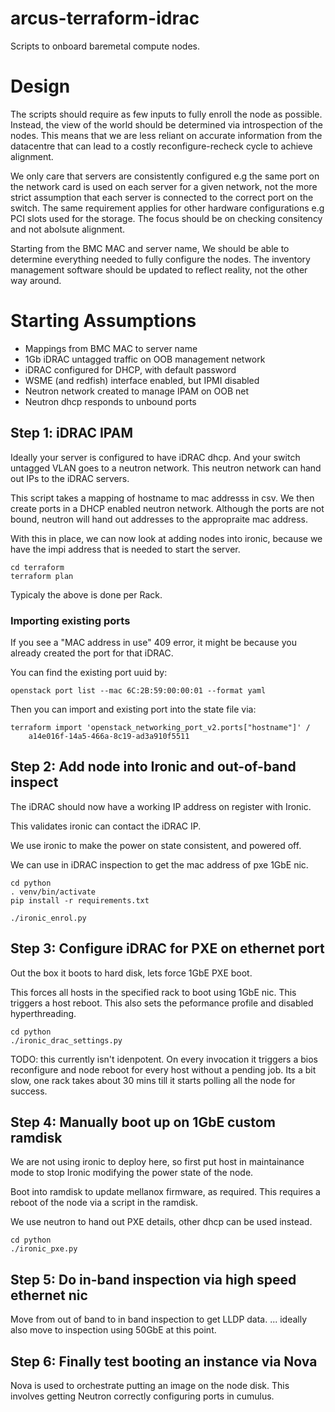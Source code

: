 # arcus-terraform-idrac

Scripts to onboard baremetal compute nodes.

# Design

The scripts should require as few inputs to fully enroll the node as possible.
Instead, the view of the world should be determined via introspection of the
nodes.  This means that we are less reliant on accurate information from the
datacentre that can lead to a costly reconfigure-recheck cycle to achieve
alignment.

We only care that servers are consistently configured e.g the same port on the
network card is used on each server for a given network, not the more strict
assumption that each server is connected to the correct port on the switch. The
same requirement applies for other hardware configurations e.g PCI slots used
for the storage. The focus should be on checking consitency and not abolsute
alignment.

Starting from the BMC MAC and server name, We should be able to determine
everything needed to fully configure the nodes. The inventory management
software should be updated to reflect reality, not the other way around.

# Starting Assumptions

* Mappings from BMC MAC to server name
* 1Gb iDRAC untagged traffic on OOB management network
* iDRAC configured for DHCP, with default password
* WSME (and redfish) interface enabled, but IPMI disabled
* Neutron network created to manage IPAM on OOB net
* Neutron dhcp responds to unbound ports

## Step 1: iDRAC IPAM

Ideally your server is configured to have iDRAC dhcp.
And your switch untagged VLAN goes to a neutron network.
This neutron network can hand out IPs to the iDRAC servers.

This script takes a mapping of hostname to mac addresss in csv.
We then create ports in a DHCP enabled neutron network.
Although the ports are not bound, neutron will hand out addresses
to the appropraite mac address.

With this in place, we can now look at adding nodes into ironic,
because we have the impi address that is needed to start the server.

    cd terraform
    terraform plan

Typicaly the above is done per Rack.

### Importing existing ports

If you see a "MAC address in use" 409 error, it might be because
you already created the port for that iDRAC.

You can find the existing port uuid by:

    openstack port list --mac 6C:2B:59:00:00:01 --format yaml

Then you can import and existing port into the state file via:

    terraform import 'openstack_networking_port_v2.ports["hostname"]' /
        a14e016f-14a5-466a-8c19-ad3a910f5511

## Step 2: Add node into Ironic and out-of-band inspect

The iDRAC should now have a working IP address on register with Ironic.

This validates ironic can contact the iDRAC IP.

We use ironic to make the power on state consistent, and powered off.

We can use in iDRAC inspection to get the mac address of pxe 1GbE nic.

    cd python
    . venv/bin/activate
    pip install -r requirements.txt

    ./ironic_enrol.py

## Step 3: Configure iDRAC for PXE on ethernet port

Out the box it boots to hard disk, lets force 1GbE PXE boot.

This forces all hosts in the specified rack to boot using 1GbE nic.
This triggers a host reboot. This also sets the peformance profile
and disabled hyperthreading.

    cd python
    ./ironic_drac_settings.py

TODO: this currently isn't idenpotent. On every invocation it
triggers a bios reconfigure and node reboot for every host without
a pending job. Its a bit slow, one rack takes about 30 mins till
it starts polling all the node for success.

## Step 4: Manually boot up on 1GbE custom ramdisk

We are not using ironic to deploy here,
so first put host in maintainance mode
to stop Ironic modifying the power state of the node.

Boot into ramdisk to update mellanox firmware, as required.
This requires a reboot of the node via a script in the ramdisk.

We use neutron to hand out PXE details,
other dhcp can be used instead.

    cd python
    ./ironic_pxe.py

## Step 5: Do in-band inspection via high speed ethernet nic

Move from out of band to in band inspection to get LLDP data.
... ideally also move to inspection using 50GbE at this point.

## Step 6: Finally test booting an instance via Nova

Nova is used to orchestrate putting an image on the node disk.
This involves getting Neutron correctly configuring ports in cumulus.

